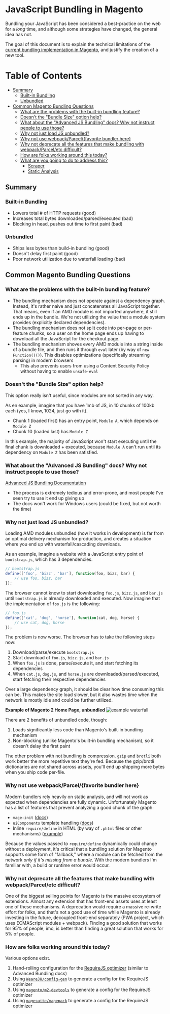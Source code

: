 # JavaScript Bundling in Magento

Bundling your JavaScript has been considered a best-practice on the web for a _long_ time, and although some strategies have changed, the general idea has not.

The goal of this document is to explain the technical limitations of the [current bundling implementation in Magento](https://devdocs.magento.com/guides/v2.3/frontend-dev-guide/themes/js-bundling.html), and justify the creation of a new tool.

# Table of Contents

-   [Summary](#summary)
    -   [Built-in Bundling](#built-in-bundling)
    -   [Unbundled](#unbundled)
-   [Common Magento Bundling Questions](#common-magento-bundling-questions)
    -   [What are the problems with the built-in bundling feature?](#what-are-the-problems-with-the-built-in-bundling-feature)
    -   [Doesn't the "Bundle Size" option help?](#doesnt-the-bundle-size-option-help)
    -   [What about the "Advanced JS Bundling" docs? Why not instruct people to use those?](#what-about-the-advanced-js-bundling-docs-why-not-instruct-people-to-use-those)
    -   [Why not just load JS unbundled?](#why-not-just-load-js-unbundled)
    -   [Why not use webpack/Parcel/{favorite bundler here}](#why-not-use-webpack-parcel--favorite-bundler-here)
    -   [Why not deprecate all the features that make bundling with webpack/Parcel/etc difficult?](#why-not-use-webpackparcelfavorite-bundler-here)
    -   [How are folks working around this today?](#how-are-folks-working-around-this-today)
    -   [What are you going to do to address this?](#what-are-you-going-to-do-to-address-this)
        -   [Scraper](#scraper)
        -   [Static Analysis](#static-analysis)

## Summary

### Built-in Bundling

-   Lowers total # of HTTP requests (good)
-   Increases total bytes downloaded/parsed/executed (bad)
-   Blocking in head, pushes out time to first paint (bad)

### Unbundled

-   Ships less bytes than build-in bundling (good)
-   Doesn't delay first paint (good)
-   Poor network utilization due to waterfall loading (bad)

## Common Magento Bundling Questions

### What are the problems with the built-in bundling feature?

-   The bundling mechanism does not operate against a dependency graph. Instead, it's rather naive and just concatenates all JavaScript together. That means, even if an AMD module is not imported anywhere, it still ends up in the bundle. We're not utilizing the value that a module system provides (explicitly declared dependencies).
-   The bundling mechanism does not split code into per-page or per-feature chunks, so a user on the home page ends up having to download all the JavaScript for the checkout page.
-   The bundling mechanism shoves every AMD module into a string inside of a bundle file, and then runs it through `eval` later (by way of `new Function()()`). This disables optimizations (specifically streaming parsing) in modern browsers
    -   This also prevents users from using a Content Security Policy without having to enable `unsafe-eval`

### Doesn't the "Bundle Size" option help?

This option really isn't useful, since modules are not sorted in any way.

As en example, imagine that you have 1mb of JS, in 10 chunks of 100kb each (yes, I know, 1024, just go with it).

-   Chunk 1 (loaded first) has an entry point, `Module A`, which depends on `Module Z`
-   Chunk 10 (loaded last) has `Module Z`

In this example, the majority of JavaScript won't start executing until the final chunk is downloaded + executed, because `Module A` can't run until its dependency on `Module Z` has been satisfied.

### What about the "Advanced JS Bundling" docs? Why not instruct people to use those?

[Advanced JS Bundling Documentation](https://devdocs.magento.com/guides/v2.3/performance-best-practices/advanced-js-bundling.html)

-   The process is extremely tedious and error-prone, and most people I've seen try to use it end up giving up
-   The docs won't work for Windows users (could be fixed, but not worth the time)

### Why not just load JS unbundled?

Loading AMD modules unbundled (how it works in development) is far from an optimal delivery mechanism for production, and creates a situation where you end up with waterfall/cascading downloads.

As an example, imagine a website with a JavaScript entry point of `bootstrap.js`, which has 3 dependencies.

```js
// bootstrap.js
define(['foo', 'bizz', 'bar'], function(foo, bizz, bar) {
    // use foo, bizz, bar
});
```

The browser cannot know to start downloading `foo.js`, `bizz.js`, and `bar.js` until `bootstrap.js` is already downloaded and executed. Now imagine that the implementation of `foo.js` is the following:

```js
// foo.js
define(['cat', 'dog', 'horse'], function(cat, dog, horse) {
    // use cat, dog, horse
});
```

The problem is now worse. The browser has to take the following steps now:

1. Download/parse/execute `bootstrap.js`
2. Start download of `foo.js`, `bizz.js`, and `bar.js`
3. When `foo.js` is done, parse/execute it, and start fetching its dependencies
4. When `cat.js`, `dog.js`, and `horse.js` are downloaded/parsed/executed, start fetching their respective dependencies

Over a large dependency graph, it should be clear how time consuming this can be. This makes the site load slower, but it also wastes time when the network is mostly idle and could be further utilized.

**Example of Magento 2 Home Page, unbundled**
![example waterfall](https://i.imgur.com/7jNtDUe.png)

There are 2 benefits of unbundled code, though:

1. Loads significantly less code than Magento's built-in bundling mechanism
2. Non-blocking (unlike Magento's built-in bundling mechanism), so it doesn't delay the first paint

The other problem with not bundling is compression. `gzip` and `brotli` both work better the more repetitive text they're fed. Because the gzip/brotli dictionaries are not shared across assets, you'll end up shipping more bytes when you ship code per-file.

### Why not use webpack/Parcel/{favorite bundler here}

Modern bundlers rely heavily on static analysis, and will not work as expected when dependencies are fully dynamic. Unfortunately Magento has a list of features that prevent analyzing a good chunk of the graph:

-   `mage-init` ([docs](https://devdocs.magento.com/guides/v2.3/javascript-dev-guide/javascript/js_init.html))
-   `uiComponents` template handling ([docs](https://devdocs.magento.com/guides/v2.3/ui_comp_guide/bk-ui_comps.html))
-   Inline `require/define` in HTML (by way of `.phtml` files or other mechanisms) ([example](https://github.com/magento/magento2/blob/6478d2b09297859c4a082d71a78186d7b6600177/app/code/Magento/Customer/view/frontend/templates/form/register.phtml#L176-L179))

Because the values passed to `require/define` dynamically could change without a deployment, it's critical that a bundling solution for Magento supports some form of "fallback," where a module can be fetched from the network _only if it's missing from a bundle_. With the modern bundlers I'm familiar with, a build or runtime error would occur.

### Why not deprecate all the features that make bundling with webpack/Parcel/etc difficult?

One of the biggest selling points for Magento is the massive ecosystem of extensions. Almost any extension that has front-end assets uses at least one of these mechanisms. A deprecation would require a massive re-write effort for folks, and that's not a good use of time while Magento is already investing in the future, decoupled front-end separately (PWA project, which uses ECMAScript modules + webpack). Finding a good solution that works for 95% of people, imo, is better than finding a great solution that works for 5% of people.

### How are folks working around this today?

Various options exist.

1. Hand-rolling configuration for the [RequireJS optimizer](https://requirejs.org/docs/optimization.html) (similar to Advanced Bundling docs)
2. Using [`WeareJH/config-gen`](https://github.com/WeareJH/config-gen) to generate a config for the RequireJS optimizer
3. Using [`magento/m2-devtools`](https://github.com/magento/m2-devtools) to generate a config for the RequireJS optimizer
4. Using [`magesuite/magepack`](https://github.com/magesuite/magepack) to generate a config for the RequireJS optimizer
